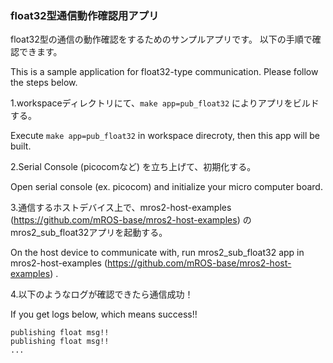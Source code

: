 ### float32型通信動作確認用アプリ

float32型の通信の動作確認をするためのサンプルアプリです。
以下の手順で確認できます。

This is a sample application for float32-type communication.
Please follow the steps below.

1.workspaceディレクトリにて、`make app=pub_float32` によりアプリをビルドする。

  Execute `make app=pub_float32` in workspace direcroty, then this app will be built.

2.Serial Console (picocomなど) を立ち上げて、初期化する。

  Open serial console (ex. picocom) and initialize your micro computer board.

3.通信するホストデバイス上で、mros2-host-examples (https://github.com/mROS-base/mros2-host-examples) のmros2_sub_float32アプリを起動する。

  On the host device to communicate with, run mros2_sub_float32 app in mros2-host-examples (https://github.com/mROS-base/mros2-host-examples) .

4.以下のようなログが確認できたら通信成功！

  If you get logs below, which means success!!
```
publishing float msg!!
publishing float msg!!
...

```
